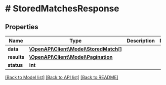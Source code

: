 # # StoredMatchesResponse

## Properties

Name | Type | Description | Notes
------------ | ------------- | ------------- | -------------
**data** | [**\OpenAPI\Client\Model\StoredMatch[]**](StoredMatch.md) |  |
**results** | [**\OpenAPI\Client\Model\Pagination**](Pagination.md) |  |
**status** | **int** |  |

[[Back to Model list]](../../README.md#models) [[Back to API list]](../../README.md#endpoints) [[Back to README]](../../README.md)
